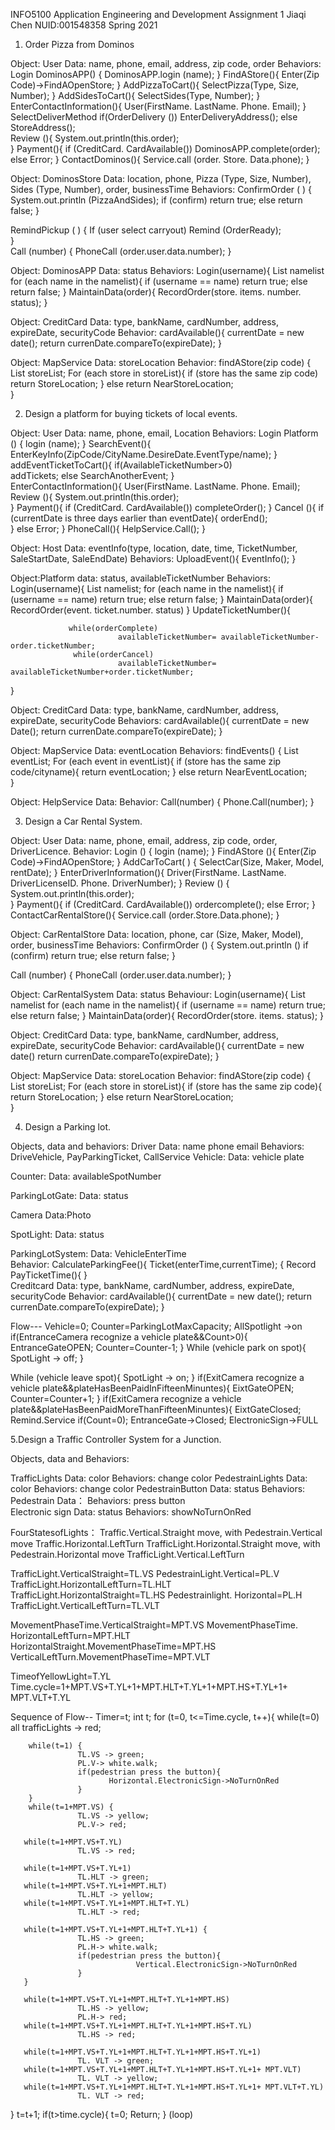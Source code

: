 INFO5100 Application Engineering and Development
Assignment 1
Jiaqi Chen
NUID:001548358
Spring 2021

1. Order Pizza from Dominos

Object: User
Data: name, phone, email, address, zip code, order 
Behaviors:
Login DominosAPP() {
           DominosAPP.login (name);
}
FindAStore(){
           Enter(Zip Code)->FindAOpenStore;
}
AddPizzaToCart(){
           SelectPizza(Type, Size, Number);
}
AddSidesToCart(){
          SelectSides(Type, Number);
}
EnterContactInformation(){
          User(FirstName. LastName. Phone. Email);
} 
SelectDeliverMethod
          if(OrderDelivery ())
                      EnterDeliveryAddress(); 
          else 
                      StoreAddress();    
Review (){
          System.out.println(this.order);           
}
Payment(){
           if (CreditCard. CardAvailable())
                       DominosAPP.complete(order);
          else
                       Error;
}
ContactDominos(){
          Service.call (order. Store. Data.phone);
}

Object: DominosStore
Data: location, phone, Pizza (Type, Size, Number), Sides (Type, Number), order, businessTime
Behaviors:
ConfirmOrder ( ) {
               System.out.println (PizzaAndSides);
               if (confirm) return true;
               else             return false;
}

RemindPickup ( ) {
               If (user select carryout)
                          Remind (OrderReady);  
}               
Call (number) {
                PhoneCall (order.user.data.number);
}

Object: DominosAPP
Data: status
Behaviors:
Login(username){
               List namelist
               for (each name in the namelist){
                        if (username == name) return true;
                        else return false;
}
MaintainData(order){
               RecordOrder(store. items. number. status);
}
 
Object: CreditCard
Data: type, bankName, cardNumber, address, expireDate, securityCode
Behavior:
cardAvailable(){
              currentDate = new date();
              return currenDate.compareTo(expireDate); 
}

Object: MapService
Data: storeLocation
Behavior:
findAStore(zip code) {
               List<store> storeList;
               For (each store in storeList){
               if (store has the same zip code)
                       return StoreLocation;
               }
               else
                       return NearStoreLocation;              
}

2. Design a platform for buying tickets of local events.

Object: User
Data: name, phone, email, Location
Behaviors:
Login Platform () {
            login (name);
}
SearchEvent(){
            EnterKeyInfo(ZipCode/CityName.DesireDate.EventType/name);
}               
addEventTicketToCart(){
            if(AvailableTicketNumber>0)           
                    addTickets;
           else   SearchAnotherEvent;
}            
EnterContactInformation(){
           User(FirstName. LastName. Phone. Email);
Review (){
           System.out.println(this.order);           
}
Payment(){
           if (CreditCard. CardAvailable())
                       completeOrder();
}
Cancel (){
           if (currentDate is three days earlier than eventDate){
                   orderEnd();  
}
          else
                   Error;
}
PhoneCall(){
           HelpService.Call();
}

Object: Host
Data: eventInfo(type, location, date, time, TicketNumber, SaleStartDate, SaleEndDate)
Behaviors:
UploadEvent(){
            EventInfo();
}

Object:Platform
data: status, availableTicketNumber
Behaviors:
Login(username){
               List namelist;
               for (each name in the namelist){
                        if (username == name) return true;
                        else return false;
}
MaintainData(order){
               RecordOrder(event. ticket.number. status)
}
UpdateTicketNumber(){   
                 
                 while(orderComplete)
                            availableTicketNumber= availableTicketNumber-order.ticketNumber;
                  while(orderCancel)
                            availableTicketNumber= availableTicketNumber+order.ticketNumber;
}

Object: CreditCard
Data: type, bankName, cardNumber, address, expireDate, securityCode
Behaviors:
cardAvailable(){
              currentDate = new Date();
              return currenDate.compareTo(expireDate); 
}

Object: MapService
Data: eventLocation
Behaviors:
findEvents() {
               List<event> eventList;
               For (each event in eventList){
               if (store has the same zip code/cityname){
                       return eventLocation;
               }
               else
                       return NearEventLocation;              
}

Object: HelpService
Data: 
Behavior:
           Call(number) {
                            Phone.Call(number);
}
  
3. Design a Car Rental System.

Object: User
Data: name, phone, email, address, zip code, order, DriverLicence. 
Behavior:
Login () {
           login (name);
}
FindAStore (){
           Enter(Zip Code)->FindAOpenStore;
}
AddCarToCart( ) {
           SelectCar(Size, Maker, Model, rentDate);
}
EnterDriverInformation(){
          Driver(FirstName. LastName. DriverLicenseID. Phone. DriverNumber);
}
Review () {
          System.out.println(this.order);           
}
Payment(){
           if (CreditCard. CardAvailable())
                       ordercomplete();
          else
               Error;
}
ContactCarRentalStore(){
           Service.call (order.Store.Data.phone);
}

Object: CarRentalStore
Data: location, phone, car (Size, Maker, Model), order, businessTime
Behaviors:
ConfirmOrder () {
               System.out.println ()
               if (confirm) return true;
               else              return false;
}
             
Call (number) {
                PhoneCall (order.user.data.number);
}

Object: CarRentalSystem
Data: status
Behaviour:
Login(username){
               List namelist
               for (each name in the namelist){
                        if (username == name) return true;
                        else                                   return false;
}
MaintainData(order){
               RecordOrder(store. items. status);
}

Object: CreditCard
Data: type, bankName, cardNumber, address, expireDate, securityCode
Behavior:
cardAvailable(){
              currentDate = new date()
              return currenDate.compareTo(expireDate); 
}

Object: MapService
Data: storeLocation
Behavior:
findAStore(zip code) {
               List<store> storeList;
               For (each store in storeList){
               if (store has the same zip code){
                       return StoreLocation;
               }
               else
                       return NearStoreLocation;              
}
 
4. Design a Parking lot.

Objects, data and behaviors: 
Driver
             Data: name phone email
             Behaviors: DriveVehicle, PayParkingTicket, CallService
Vehicle:
             Data: vehicle plate
             
Counter:
             Data: availableSpotNumber
             
ParkingLotGate:
            Data: status 
            
Camera
            Data:Photo
            
SpotLight: 
            Data: status
            
ParkingLotSystem:
           Data: VehicleEnterTime         
           Behavior:
           CalculateParkingFee(){
                  Ticket(enterTime,currentTime);
           {
           Record PayTicketTime(){
           }      
Creditcard
          Data: type, bankName, cardNumber, address, expireDate, securityCode
          Behavior:
                  cardAvailable(){
                       currentDate = new date();
                       return currenDate.compareTo(expireDate); 
          }

Flow---
Vehicle=0; 
Counter=ParkingLotMaxCapacity;
AllSpotlight ->on
if(EntranceCamera recognize a vehicle plate&&Count>0){
           EntranceGateOPEN;
           Counter=Counter-1;
}
While (vehicle park on spot){
           SpotLight -> off;
}

While (vehicle leave spot){
           SpotLight -> on;
}
if(ExitCamera recognize a vehicle plate&&plateHasBeenPaidInFifteenMinuntes){
         EixtGateOPEN;
         Counter=Counter+1;
}
if(ExitCamera recognize a vehicle plate&&plateHasBeenPaidMoreThanFifteenMinuntes){
         EixtGateClosed;
         Remind.Service
if(Count=0);
          EntranceGate->Closed;
          ElectronicSign->FULL



5.Design a Traffic Controller System for a Junction.

Objects, data and Behaviors:

TrafficLights
        Data: color
        Behaviors: change color
PedestrainLights
        Data: color
        Behaviors: change color
PedestrainButton
        Data: status
        Behaviors: 
Pedestrain
        Data：
        Behaviors: press button      
Electronic sign
        Data: status
        Behaviors: showNoTurnOnRed

FourStatesofLights：
Traffic.Vertical.Straight move, with Pedestrain.Vertical move
Traffic.Horizontal.LeftTurn
TrafficLight.Horizontal.Straight move, with Pedestrain.Horizontal move
TrafficLight.Vertical.LeftTurn

TrafficLight.VerticalStraight=TL.VS
PedestrainLight.Vertical=PL.V
TrafficLight.HorizontalLeftTurn=TL.HLT
TrafficLight.HorizontalStraight=TL.HS
Pedestrainlight. Horizontal=PL.H
TrafficLight.VerticalLeftTurn=TL.VLT

MovementPhaseTime.VerticalStraight=MPT.VS
MovementPhaseTime. HorizontalLeftTurn=MPT.HLT
HorizontalStraight.MovementPhaseTime=MPT.HS
VerticalLeftTurn.MovementPhaseTime=MPT.VLT

TimeofYellowLight=T.YL
Time.cycle=1+MPT.VS+T.YL+1+MPT.HLT+T.YL+1+MPT.HS+T.YL+1+ MPT.VLT+T.YL

Sequence of Flow--
Timer=t;
int t;
for (t=0, t<=Time.cycle, t++){
        while(t=0) 
                   all trafficLights -> red;
         
        while(t=1) {
                   TL.VS -> green;
                   PL.V-> white.walk;
                   if(pedestrian press the button){
                          Horizontal.ElectronicSign->NoTurnOnRed
                   }
        }
        while(t=1+MPT.VS) {
                   TL.VS -> yellow;
                   PL.V-> red;
                       
       while(t=1+MPT.VS+T.YL) 
                   TL.VS -> red;
                   
       while(t=1+MPT.VS+T.YL+1) 
                   TL.HLT -> green;
       while(t=1+MPT.VS+T.YL+1+MPT.HLT) 
                   TL.HLT -> yellow;
       while(t=1+MPT.VS+T.YL+1+MPT.HLT+T.YL) 
                   TL.HLT -> red;
      
       while(t=1+MPT.VS+T.YL+1+MPT.HLT+T.YL+1) {
                   TL.HS -> green;
                   PL.H-> white.walk;
                   if(pedestrian press the button){
                                Vertical.ElectronicSign->NoTurnOnRed
                   }
       }

       while(t=1+MPT.VS+T.YL+1+MPT.HLT+T.YL+1+MPT.HS) 
                   TL.HS -> yellow;
                   PL.H-> red;
       while(t=1+MPT.VS+T.YL+1+MPT.HLT+T.YL+1+MPT.HS+T.YL) 
                   TL.HS -> red;
                   
       while(t=1+MPT.VS+T.YL+1+MPT.HLT+T.YL+1+MPT.HS+T.YL+1) 
                   TL. VLT -> green;
       while(t=1+MPT.VS+T.YL+1+MPT.HLT+T.YL+1+MPT.HS+T.YL+1+ MPT.VLT) 
                   TL. VLT -> yellow;
       while(t=1+MPT.VS+T.YL+1+MPT.HLT+T.YL+1+MPT.HS+T.YL+1+ MPT.VLT+T.YL) 
                   TL. VLT -> red;
          
}
t=t+1;
if(t>time.cycle){
         t=0; 
         Return;
}
(loop)


